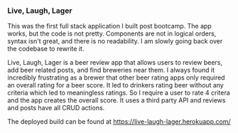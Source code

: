 ### Live, Laugh, Lager

This was the first full stack application I built post bootcamp.  The app works, but the code is not pretty.  Components are not in logical orders, syntax isn't great, and there is no readability.  I am slowly going back over the codebase to rewrite it.

Live, Laugh, Lager is a beer review app that allows users to review beers, add beer related posts, and find breweries near them. I always found it incredibly frustrating as a brewer that other beer rating apps only required an overall rating for a beer score.  It led to drinkers rating beer without any criteria which led to meaningless ratings.  So I require a user to rate 4 critera and the app creates the overall score.  It uses a third party API and reviews and posts have all CRUD actions.  

The deployed build can be found at https://live-laugh-lager.herokuapp.com/
